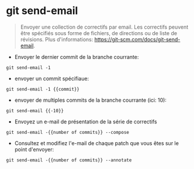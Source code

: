 # git send-email

> Envoyer une collection de correctifs par email.
> Les correctifs peuvent être spécifiés sous forme de fichiers, de directions ou de liste de révisions.
> Plus d'informations: <https://git-scm.com/docs/git-send-email>.

- Envoyer le dernier commit de la branche courrante:

`git send-email -1`

- envoyer un commit spécifiaue:

`git send-email -1 {{commit}}`

- envoyer de multiples commits de la branche courrante (ici: 10):

`git send-email {{-10}}`

- Envoyez un e-mail de présentation de la série de correctifs

`git send-email -{{number of commits}} --compose`

- Consultez et modifiez l'e-mail de chaque patch que vous êtes sur le point d'envoyer:

`git send-email -{{number of commits}} --annotate`
